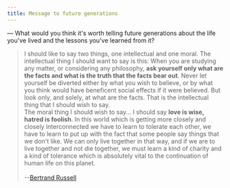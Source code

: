 ```yaml
---
title: Message to future generations
---
```


— What would you think it's worth telling future generations about the life you've lived and the lessons you've learned from it?

> I should like to say two things, one intellectual and one moral. The intellectual thing I should want to say is this: When you are studying any matter, or considering any philosophy, **ask yourself only what are the facts and what is the truth that the facts bear out**. Never let yourself be diverted either by what you wish to believe, or by what you think would have beneficent social effects if it were believed. But look only, and solely, at what are the facts. That is the intellectual thing that I should wish to say. 
> &nbsp;  
> The moral thing I should wish to say... I should say **love is wise, hatred is foolish**. In this world which is getting more closely and closely interconnected we have to learn to tolerate each other, we have to learn to put up with the fact that some people say things that we don't like. We can only live together in that way, and if we are to live together and not die together, we must learn a kind of charity and a kind of tolerance which is absolutely vital to the continuation of human life on this planet.   
> &nbsp;   
> --[Bertrand Russell](http://en.wikipedia.org/wiki/Bertrand_Russell)
